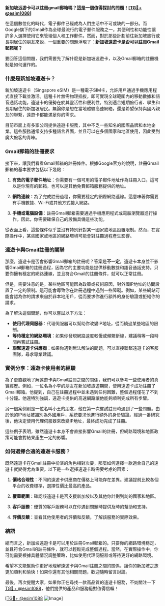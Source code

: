 **新加坡远游卡可以註冊gmail郵箱嗎？這是一個值得探討的問題！[[TG💪+ @esim1088](https://t.me/s/esim1088)]**

在這個數位化的時代，電子郵件已經成為人們生活中不可或缺的一部分。而Google旗下的Gmail作為全球最流行的電子郵件服務之一，其便利性和功能性讓許多人選擇使用它來管理個人和工作郵件。然而，對於那些計劃前往新加坡旅行或長期居住的朋友來說，一個重要的問題浮現了：**新加坡遠遊卡是否可以註冊Gmail郵箱呢？**

要回答這個問題，我們需要先了解什麼是新加坡遠遊卡，以及Gmail郵箱的註冊機制是如何運作的。

### **什麼是新加坡遠遊卡？**

新加坡遠遊卡（Singapore eSIM）是一種電子SIM卡，允許用戶通過手機應用程式直接下載並激活。這種卡片無需物理插拔，即可實現全球範圍內的移動數據和語音通話功能。遠遊卡的優勢在於其靈活性和便利性，特別適合短期旅行者、學生和長期居住的新加坡居民。無論你是想在當地體驗高速網絡，還是希望保持與國內親友的聯繫，遠遊卡都能滿足你的需求。

目前市面上有多家公司提供遠遊卡服務，其中不乏一些知名的國際品牌和本地企業。這些服務通常支持多種語言界面，並且可以在多個國家和地區使用，因此受到廣大旅客的青睞。

### **Gmail郵箱的註冊要求**

接下來，讓我們看看Gmail郵箱的註冊條件。根據Google官方的說明，註冊Gmail郵箱的基本要求包括以下幾點：

1. **有效的電子郵件地址**：你需要有一個可用的電子郵件地址作為註冊入口。這可以是你現有的郵箱，也可以是其他免費郵箱服務提供的地址。
   
2. **網路連線**：為了完成註冊過程，你需要穩定的網際網路連線。這意味著你需要有手機數據、Wi-Fi或其他方式接入網路。

3. **手機或電腦設備**：註冊Gmail郵箱需要通過手機應用程式或電腦瀏覽器進行操作。因此，你需要確保自己的設備具備這些功能。

從表面上看，這些條件似乎並沒有特別針對某一國家或地區設置限制。然而，在實際操作中，某些國家或地區的網路環境可能會對註冊過程產生影響。

### **遠遊卡與Gmail註冊的關聯**

那麼，遠遊卡是否會影響Gmail郵箱的註冊呢？答案是**不一定**。遠遊卡本身並不影響Gmail郵箱的註冊過程，因為它的主要功能是提供移動數據和語音通話支持。只要你擁有穩定的網路連線，並且符合Gmail的註冊條件，就可以正常註冊。

但是，需要注意的是，某些地區可能因為政策或技術原因，對外國IP地址的訪問設置了一定的限制。這可能會導致你在註冊過程中遇到一些障礙。例如，某些網站可能會認為你的請求來自於非本地用戶，從而要求你進行額外的身份驗證或拒絕你的請求。

為了解決這個問題，你可以嘗試以下方法：

- **使用代理伺服器**：代理伺服器可以幫助你改變IP地址，從而繞過某些地區的限制。
- **等待穩定的網路環境**：如果你發現網路速度較慢或頻繁斷線，建議稍等一段時間再嘗試註冊。
- **聯繫遠遊卡供應商**：如果你遇到無法解決的問題，可以直接聯繫遠遊卡的客服團隊，尋求專業建議。

### **實例分享：遠遊卡使用者的經驗**

為了更直觀地了解遠遊卡與Gmail註冊之間的關係，我們可以參考一些使用者的真實經歷。例如，一位名為小李的朋友在新加坡旅遊期間，使用遠遊卡成功註冊了Gmail郵箱。他提到，自己在註冊過程中並未遇到任何困難，整個過程僅花了不到十分鐘。他還特別強調，遠遊卡提供的高速網路讓他能夠順利完成所有步驟。

另一個案例則是一位名叫小王的朋友，他在第一次嘗試註冊時遇到了一些問題。由於他的IP地址被識別為外國用戶，系統要求他進行額外的身份驗證。經過一番研究後，他決定使用代理伺服器來改變IP地址，最終成功完成了註冊。

這些例子表明，雖然遠遊卡本身不會直接影響Gmail的註冊，但網路環境和地區政策可能會對結果產生一定的影響。

### **如何選擇合適的遠遊卡服務？**

既然遠遊卡在Gmail註冊中扮演的角色相對次要，那麼如何選擇一款適合自己的遠遊卡就變得尤為重要。以下是一些選擇遠遊卡時需要考慮的因素：

1. **價格合理性**：不同的遠遊卡供應商在價格上可能存在差異。建議提前比較各個平台的收費標準，選擇性價比最高的產品。
   
2. **覆蓋範圍**：確認該遠遊卡是否支援新加坡以及其他你計劃到訪的國家和地區。

3. **客戶服務**：優質的客戶服務可以在你遇到問題時提供及時的幫助和支持。

4. **評價反饋**：查看其他使用者的評價和反饋，了解該服務的實際效果。

### **結語**

總而言之，新加坡遠遊卡是可以用於註冊Gmail郵箱的。只要你的網路環境穩定，並且符合Gmail的註冊條件，就可以輕鬆完成整個過程。當然，在實際操作中，你可能需要根據具體情況調整策略，比如使用代理伺服器或等待更好的網路環境。

希望本文能幫助你更好地理解遠遊卡與Gmail註冊之間的關係，讓你的新加坡之旅更加順利和愉快！如果你還有其他相關問題，歡迎隨時留言討論。

最後，再次提醒大家，如果你正在尋找一款高品質的遠遊卡服務，不妨關注一下[TG💪+ @esim1088](https://t.me/s/esim1088)，他們提供的產品和服務絕對值得信賴！

[[TG💪+ @esim1088](https://t.me/s/esim1088) ![Image](https://i.postimg.cc/4NQfJmqS/Snipaste-2025-05-13-00-14-12.png)]